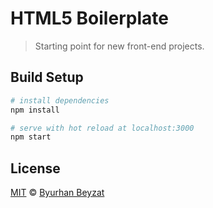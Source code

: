 # HTML5 Boilerplate

> Starting point for new front-end projects.

## Build Setup

```bash
# install dependencies
npm install

# serve with hot reload at localhost:3000
npm start
```

## License
[MIT](./LICENSE) &copy; [Byurhan Beyzat](https://byurhanbeyzat.com/) 
